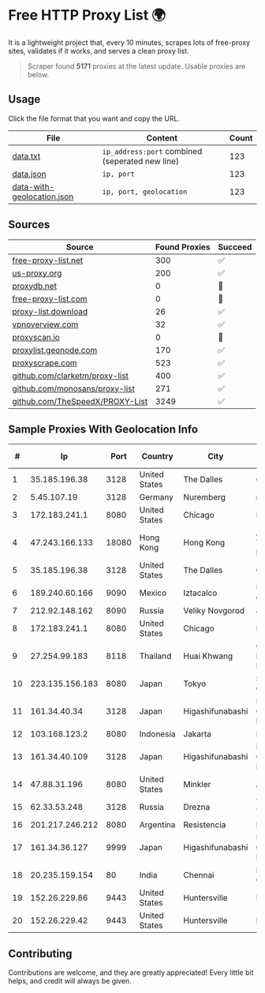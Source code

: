 
# Free HTTP Proxy List 🌍

It is a lightweight project that, every 10 minutes, scrapes lots of free-proxy sites, validates if it works, and serves a clean proxy list.


> Scraper found **5171** proxies at the latest update. Usable proxies are below.

## Usage

Click the file format that you want and copy the URL.


|File|Content|Count|
|----|-------|-----|
|[data.txt](https://raw.githubusercontent.com/themiralay/Proxy-List-World/master/data.txt)|`ip_address:port` combined (seperated new line)|123|
|[data.json](https://raw.githubusercontent.com/themiralay/Proxy-List-World/master/data.json)|`ip, port`|123|
|[data-with-geolocation.json](https://raw.githubusercontent.com/themiralay/Proxy-List-World/master/data-with-geolocation.json)|`ip, port, geolocation`|123|

## Sources

|Source|Found Proxies|Succeed|
|------|-------------|-------|
|[free-proxy-list.net](https://free-proxy-list.net)|300|✅|
|[us-proxy.org](https://www.us-proxy.org)|200|✅|
|[proxydb.net](http://proxydb.net)|0|🚫|
|[free-proxy-list.com](https://free-proxy-list.com/?page=&port=&type%5B%5D=http&type%5B%5D=https&up_time=0&search=Search)|0|🚫|
|[proxy-list.download](https://www.proxy-list.download/HTTP)|26|✅|
|[vpnoverview.com](https://vpnoverview.com/privacy/anonymous-browsing/free-proxy-servers)|32|✅|
|[proxyscan.io](https://www.proxyscan.io)|0|🚫|
|[proxylist.geonode.com](https://proxylist.geonode.com/api/proxy-list?limit=300&page=1&sort_by=lastChecked&sort_type=desc&protocols=http,https)|170|✅|
|[proxyscrape.com](https://api.proxyscrape.com/v2/?request=displayproxies&protocol=http&timeout=10000&country=all&ssl=all&anonymity=all)|523|✅|
|[github.com/clarketm/proxy-list](https://raw.githubusercontent.com/clarketm/proxy-list/master/proxy-list-raw.txt)|400|✅|
|[github.com/monosans/proxy-list](https://raw.githubusercontent.com/monosans/proxy-list/main/proxies/http.txt)|271|✅|
|[github.com/TheSpeedX/PROXY-List](https://raw.githubusercontent.com/TheSpeedX/PROXY-List/master/http.txt)|3249|✅|


## Sample Proxies With Geolocation Info

|#|Ip|Port|Country|City|Internet Service Provider|
|-|--|----|-------|----|-------------------------|
|1|35.185.196.38|3128|United States|The Dalles|Google LLC|
|2|5.45.107.19|3128|Germany|Nuremberg|netcup GmbH|
|3|172.183.241.1|8080|United States|Chicago|Microsoft|
|4|47.243.166.133|18080|Hong Kong|Hong Kong|Alibaba (US) Technology Co., Ltd.|
|5|35.185.196.38|3128|United States|The Dalles|Google LLC|
|6|189.240.60.166|9090|Mexico|Iztacalco|Uninet S.A. de C.V.|
|7|212.92.148.162|8090|Russia|Veliky Novgorod|JSC Vimpelcom|
|8|172.183.241.1|8080|United States|Chicago|Microsoft|
|9|27.254.99.183|8118|Thailand|Huai Khwang|CS Loxinfo Public Company Limited|
|10|223.135.156.183|8080|Japan|Tokyo|So-net Corporation|
|11|161.34.40.34|3128|Japan|Higashifunabashi|NTT PC Communications, Inc.|
|12|103.168.123.2|8080|Indonesia|Jakarta|LINTASARTA|
|13|161.34.40.109|3128|Japan|Higashifunabashi|NTT PC Communications, Inc.|
|14|47.88.31.196|8080|United States|Minkler|Alibaba.com LLC|
|15|62.33.53.248|3128|Russia|Drezna|TRANS-TELECOM|
|16|201.217.246.212|8080|Argentina|Resistencia|Ecom Chaco S.A.|
|17|161.34.36.127|9999|Japan|Higashifunabashi|NTT PC Communications, Inc.|
|18|20.235.159.154|80|India|Chennai|Microsoft Corporation|
|19|152.26.229.86|9443|United States|Huntersville|MCNC|
|20|152.26.229.42|9443|United States|Huntersville|MCNC|



## Contributing

Contributions are welcome, and they are greatly appreciated! Every
little bit helps, and credit will always be given.

